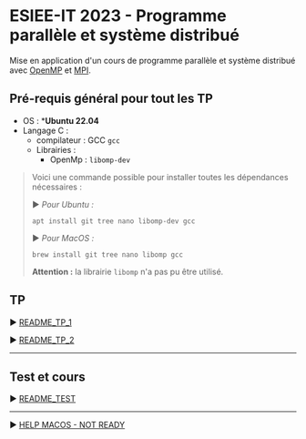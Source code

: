 # ESIEE-IT 2023 - Programme parallèle et système distribué

Mise en application d'un cours de programme parallèle et système distribué avec [OpenMP](https://fr.wikipedia.org/wiki/OpenMP) et [MPI](https://fr.wikipedia.org/wiki/MPI).

## Pré-requis général pour tout les TP

- OS : ***Ubuntu 22.04**
- Langage C :
    - compilateur : GCC `gcc`
    - Librairies : 
        - OpenMp : `libomp-dev`

> Voici une commande possible pour installer toutes les dépendances nécessaires :
> 
> ▶ *Pour Ubuntu :*
>
> ```
> apt install git tree nano libomp-dev gcc
> ```
>
> ▶ *Pour MacOS :*
>
> ```
> brew install git tree nano libomp gcc
> ```
>
> **Attention :** la librairie `libomp` n'a pas pu être utilisé.

## TP

▶ [README_TP_1](README_TP_1.md)

▶ [README_TP_2](README_TP_2.md)

---

## Test et cours

▶ [README_TEST](README_TEST.md)

---

▶ [HELP MACOS - NOT READY](HELP_MACOS.md)